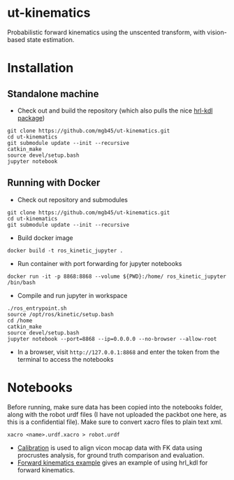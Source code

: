 # ut-kinematics
Probabilistic forward kinematics using the unscented transform, with vision-based state estimation. 


# Installation

## Standalone machine

- Check out and build the repository (which also pulls the nice [hrl-kdl package](https://github.com/gt-ros-pkg/hrl-kdl))

```
git clone https://github.com/mgb45/ut-kinematics.git
cd ut-kinematics
git submodule update --init --recursive
catkin_make
source devel/setup.bash
jupyter notebook
```

## Running with Docker 

- Check out repository and submodules
```
git clone https://github.com/mgb45/ut-kinematics.git
cd ut-kinematics
git submodule update --init --recursive
```
- Build docker image
```
docker build -t ros_kinetic_jupyter .
```
- Run container with port forwarding for jupyter notebooks
```
docker run -it -p 8868:8868 --volume ${PWD}:/home/ ros_kinetic_jupyter /bin/bash
```
- Compile and run jupyter in workspace
```
./ros_entrypoint.sh
source /opt/ros/kinetic/setup.bash
cd /home
catkin_make
source devel/setup.bash
jupyter notebook --port=8868 --ip=0.0.0.0 --no-browser --allow-root
```
- In a browser, visit `http://127.0.0.1:8868` and enter the token from the terminal to access the notebooks

# Notebooks

Before running, make sure data has been copied into the notebooks folder, along with the robot urdf files (I have not uploaded the packbot one here, as this is a confidential file). Make sure to convert xacro files to plain text xml.
```
xacro <name>.urdf.xacro > robot.urdf
```


- [Calibration](./notebooks/Calibration.ipynb) is used to align vicon mocap data with FK data using procrustes analysis, for ground truth comparison and evaluation.
- [Forward kinematics example](./notebooks/Robot_kinematics.ipynb) gives an example of using hrl_kdl for forward kinematics.
